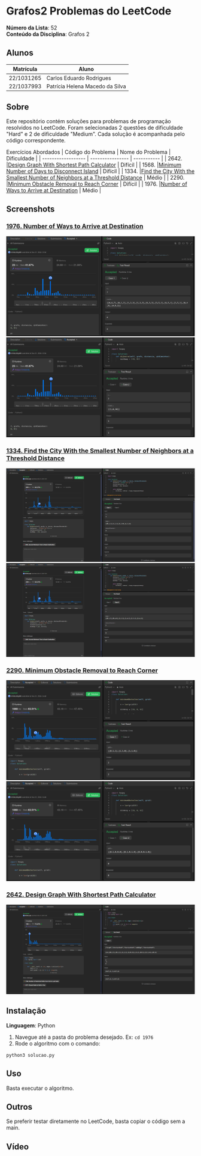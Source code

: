 # Grafos2 Problemas do LeetCode

**Número da Lista**: 52<br>
**Conteúdo da Disciplina**: Grafos 2<br>

## Alunos
|Matrícula | Aluno |
| -- | -- |
| 22/1031265  |  Carlos Eduardo Rodrigues |
| 22/1037993 |  Patrícia Helena Macedo da Silva |

## Sobre
Este repositório contém soluções para problemas de programação resolvidos no LeetCode. Foram selecionadas 2 questões de dificuldade "Hard" e 2 de dificuldade "Medium". Cada solução é acompanhada pelo código correspondente.

Exercícios Abordados
| Código do Problema | Nome do Problema | Dificuldade |
| ------------------ | ---------------- | ----------- |
| 2642. |[Design Graph With Shortest Path Calculator](https://leetcode.com/problems/design-graph-with-shortest-path-calculator/description/) | Difícil |
| 1568. |[Minimum Number of Days to Disconnect Island](https://leetcode.com/problems/minimum-number-of-days-to-disconnect-island/description/) | Difícil |
| 1334. |[Find the City With the Smallest Number of Neighbors at a Threshold Distance](https://leetcode.com/problems/find-the-city-with-the-smallest-number-of-neighbors-at-a-threshold-distance/description/) | Médio |
| 2290. |[Minimum Obstacle Removal to Reach Corner](https://leetcode.com/problems/minimum-obstacle-removal-to-reach-corner/description/) | Difícil |
| 1976. |[Number of Ways to Arrive at Destination](https://leetcode.com/problems/number-of-ways-to-arrive-at-destination/description/)  | Médio |

## Screenshots

### [1976. Number of Ways to Arrive at Destination](https://leetcode.com/problems/number-of-ways-to-arrive-at-destination/description/)
![1976-1](assets/1976-1.png)
![1976-2](assets/1976-2.png)

### [1334. Find the City With the Smallest Number of Neighbors at a Threshold Distance](https://leetcode.com/problems/find-the-city-with-the-smallest-number-of-neighbors-at-a-threshold-distance/description/)
![1334-1](assets/1334-1.png)
![1334-2](assets/1334-2.png)

### [2290. Minimum Obstacle Removal to Reach Corner](https://leetcode.com/problems/minimum-obstacle-removal-to-reach-corner/description/)
![2290-1](assets/2290-1.png)
![2290-2](assets/2290-2.png)

### [2642. Design Graph With Shortest Path Calculator](https://leetcode.com/problems/design-graph-with-shortest-path-calculator/description/)
![2642-1](assets/2642-1.png)




## Instalação 
**Linguagem**: Python<br>

1. Navegue até a pasta do problema desejado. Ex: `cd 1976`
2. Rode o algoritmo com o comando:

```
python3 solucao.py
```

## Uso 
Basta executar o algoritmo.

## Outros 
Se preferir testar diretamente no LeetCode, basta copiar o código sem a main.

## Vídeo




